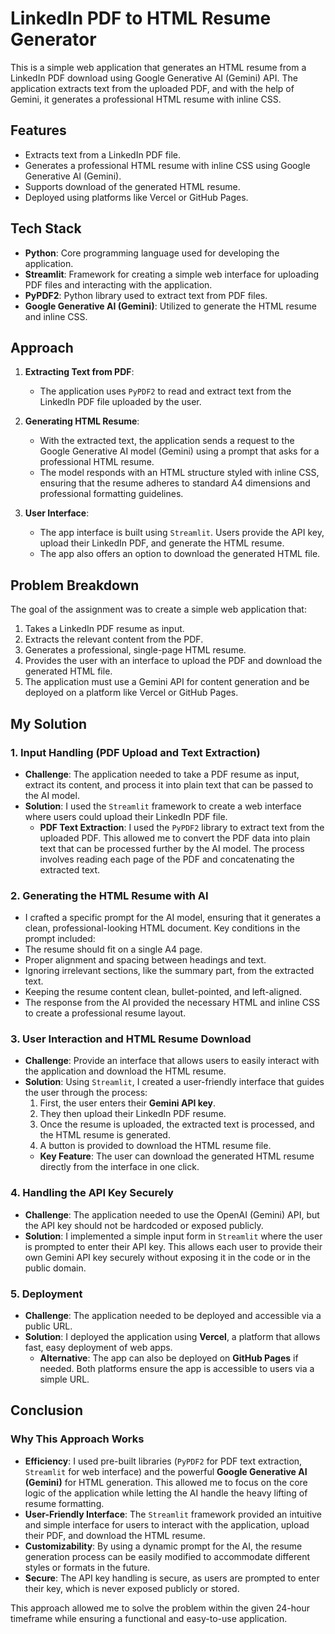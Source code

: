 # LinkedIn PDF to HTML Resume Generator

This is a simple web application that generates an HTML resume from a LinkedIn PDF download using Google Generative AI (Gemini) API. The application extracts text from the uploaded PDF, and with the help of Gemini, it generates a professional HTML resume with inline CSS.

## Features
- Extracts text from a LinkedIn PDF file.
- Generates a professional HTML resume with inline CSS using Google Generative AI (Gemini).
- Supports download of the generated HTML resume.
- Deployed using platforms like Vercel or GitHub Pages.

## Tech Stack
- **Python**: Core programming language used for developing the application.
- **Streamlit**: Framework for creating a simple web interface for uploading PDF files and interacting with the application.
- **PyPDF2**: Python library used to extract text from PDF files.
- **Google Generative AI (Gemini)**: Utilized to generate the HTML resume and inline CSS.

## Approach

1. **Extracting Text from PDF**:
   - The application uses `PyPDF2` to read and extract text from the LinkedIn PDF file uploaded by the user.
   
2. **Generating HTML Resume**:
   - With the extracted text, the application sends a request to the Google Generative AI model (Gemini) using a prompt that asks for a professional HTML resume.
   - The model responds with an HTML structure styled with inline CSS, ensuring that the resume adheres to standard A4 dimensions and professional formatting guidelines.
   
3. **User Interface**:
   - The app interface is built using `Streamlit`. Users provide the API key, upload their LinkedIn PDF, and generate the HTML resume.
   - The app also offers an option to download the generated HTML file.

## Problem Breakdown

The goal of the assignment was to create a simple web application that:
1. Takes a LinkedIn PDF resume as input.
2. Extracts the relevant content from the PDF.
3. Generates a professional, single-page HTML resume.
4. Provides the user with an interface to upload the PDF and download the generated HTML file.
5. The application must use a Gemini API for content generation and be deployed on a platform like Vercel or GitHub Pages.

## My Solution

### 1. Input Handling (PDF Upload and Text Extraction)
- **Challenge**: The application needed to take a PDF resume as input, extract its content, and process it into plain text that can be passed to the AI model.
- **Solution**: I used the `Streamlit` framework to create a web interface where users could upload their LinkedIn PDF file. 
    - **PDF Text Extraction**: I used the `PyPDF2` library to extract text from the uploaded PDF. This allowed me to convert the PDF data into plain text that can be processed further by the AI model. The process involves reading each page of the PDF and concatenating the extracted text.

### 2. Generating the HTML Resume with AI
   - I crafted a specific prompt for the AI model, ensuring that it generates a clean, professional-looking HTML document. Key conditions in the prompt included:
   - The resume should fit on a single A4 page.
   - Proper alignment and spacing between headings and text.
   - Ignoring irrelevant sections, like the summary part, from the extracted text.
   - Keeping the resume content clean, bullet-pointed, and left-aligned.
   - The response from the AI provided the necessary HTML and inline CSS to create a professional resume layout.

### 3. User Interaction and HTML Resume Download
- **Challenge**: Provide an interface that allows users to easily interact with the application and download the HTML resume.
- **Solution**: Using `Streamlit`, I created a user-friendly interface that guides the user through the process:
    1. First, the user enters their **Gemini API key**.
    2. They then upload their LinkedIn PDF resume.
    3. Once the resume is uploaded, the extracted text is processed, and the HTML resume is generated.
    4. A button is provided to download the HTML resume file.
    - **Key Feature**: The user can download the generated HTML resume directly from the interface in one click.

### 4. Handling the API Key Securely
- **Challenge**: The application needed to use the OpenAI (Gemini) API, but the API key should not be hardcoded or exposed publicly.
- **Solution**: I implemented a simple input form in `Streamlit` where the user is prompted to enter their API key. This allows each user to provide their own Gemini API key securely without exposing it in the code or in the public domain.

### 5. Deployment
- **Challenge**: The application needed to be deployed and accessible via a public URL.
- **Solution**: I deployed the application using **Vercel**, a platform that allows fast, easy deployment of web apps.
    - **Alternative**: The app can also be deployed on **GitHub Pages** if needed. Both platforms ensure the app is accessible to users via a simple URL.

## Conclusion

### Why This Approach Works
- **Efficiency**: I used pre-built libraries (`PyPDF2` for PDF text extraction, `Streamlit` for web interface) and the powerful **Google Generative AI (Gemini)** for HTML generation. This allowed me to focus on the core logic of the application while letting the AI handle the heavy lifting of resume formatting.
- **User-Friendly Interface**: The `Streamlit` framework provided an intuitive and simple interface for users to interact with the application, upload their PDF, and download the HTML resume.
- **Customizability**: By using a dynamic prompt for the AI, the resume generation process can be easily modified to accommodate different styles or formats in the future.
- **Secure**: The API key handling is secure, as users are prompted to enter their key, which is never exposed publicly or stored.

This approach allowed me to solve the problem within the given 24-hour timeframe while ensuring a functional and easy-to-use application.

